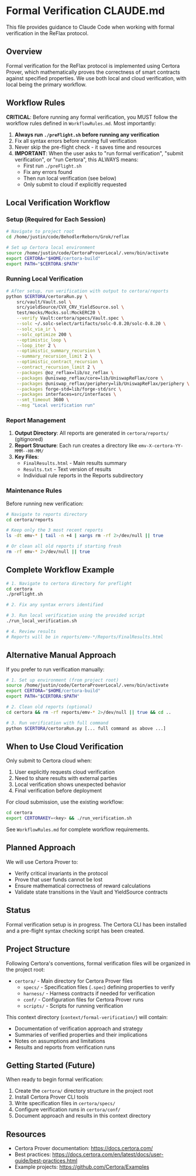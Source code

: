 # Formal Verification CLAUDE.md

This file provides guidance to Claude Code when working with formal verification in the ReFlax protocol.

## Overview

Formal verification for the ReFlax protocol is implemented using Certora Prover, which mathematically proves the correctness of smart contracts against specified properties. We use both local and cloud verification, with local being the primary workflow.

## Workflow Rules

**CRITICAL**: Before running any formal verification, you MUST follow the workflow rules defined in `WorkflowRules.md`. Most importantly:

1. **Always run `./preFlight.sh` before running any verification**
2. Fix all syntax errors before running full verification
3. Never skip the pre-flight check - it saves time and resources
4. **IMPORTANT**: When the user asks to "run formal verification", "submit verification", or "run Certora", this ALWAYS means:
   - First run `./preFlight.sh`
   - Fix any errors found
   - Then run local verification (see below)
   - Only submit to cloud if explicitly requested

## Local Verification Workflow

### Setup (Required for Each Session)
```bash
# Navigate to project root
cd /home/justin/code/BehodlerReborn/Grok/reflax

# Set up Certora local environment
source /home/justin/code/CertoraProverLocal/.venv/bin/activate
export CERTORA="$HOME/certora-build"
export PATH="$CERTORA:$PATH"
```

### Running Local Verification
```bash
# After setup, run verification with output to certora/reports
python $CERTORA/certoraRun.py \
    src/vault/Vault.sol \
    src/yieldSource/CVX_CRV_YieldSource.sol \
    test/mocks/Mocks.sol:MockERC20 \
    --verify Vault:certora/specs/Vault.spec \
    --solc ~/.solc-select/artifacts/solc-0.8.20/solc-0.8.20 \
    --solc_via_ir \
    --solc_optimize 200 \
    --optimistic_loop \
    --loop_iter 2 \
    --optimistic_summary_recursion \
    --summary_recursion_limit 2 \
    --optimistic_contract_recursion \
    --contract_recursion_limit 2 \
    --packages @oz_reflax=lib/oz_reflax \
    --packages @uniswap_reflax/core=lib/UniswapReFlax/core \
    --packages @uniswap_reflax/periphery=lib/UniswapReFlax/periphery \
    --packages forge-std=lib/forge-std/src \
    --packages interfaces=src/interfaces \
    --smt_timeout 3600 \
    --msg "Local verification run"
```

### Report Management
1. **Output Directory**: All reports are generated in `certora/reports/` (gitignored)
2. **Report Structure**: Each run creates a directory like `emv-X-certora-YY-MMM--HH-MM/`
3. **Key Files**:
   - `FinalResults.html` - Main results summary
   - `Results.txt` - Text version of results
   - Individual rule reports in the Reports subdirectory

### Maintenance Rules
Before running new verification:
```bash
# Navigate to reports directory
cd certora/reports

# Keep only the 3 most recent reports
ls -dt emv-* | tail -n +4 | xargs rm -rf 2>/dev/null || true

# Or clean all old reports if starting fresh
rm -rf emv-* 2>/dev/null || true
```

## Complete Workflow Example

```bash
# 1. Navigate to certora directory for preflight
cd certora
./preFlight.sh

# 2. Fix any syntax errors identified

# 3. Run local verification using the provided script
./run_local_verification.sh

# 4. Review results
# Reports will be in reports/emv-*/Reports/FinalResults.html
```

## Alternative Manual Approach

If you prefer to run verification manually:

```bash
# 1. Set up environment (from project root)
source /home/justin/code/CertoraProverLocal/.venv/bin/activate
export CERTORA="$HOME/certora-build"
export PATH="$CERTORA:$PATH"

# 2. Clean old reports (optional)
cd certora && rm -rf reports/emv-* 2>/dev/null || true && cd ..

# 3. Run verification with full command
python $CERTORA/certoraRun.py [... full command as above ...]
```

## When to Use Cloud Verification

Only submit to Certora cloud when:
1. User explicitly requests cloud verification
2. Need to share results with external parties
3. Local verification shows unexpected behavior
4. Final verification before deployment

For cloud submission, use the existing workflow:
```bash
cd certora
export CERTORAKEY=<key> && ./run_verification.sh
```

See `WorkflowRules.md` for complete workflow requirements.

## Planned Approach

We will use Certora Prover to:
- Verify critical invariants in the protocol
- Prove that user funds cannot be lost
- Ensure mathematical correctness of reward calculations
- Validate state transitions in the Vault and YieldSource contracts

## Status

Formal verification setup is in progress. The Certora CLI has been installed and a pre-flight syntax checking script has been created.

## Project Structure

Following Certora's conventions, formal verification files will be organized in the project root:
- `certora/` - Main directory for Certora Prover files
  - `specs/` - Specification files (`.spec`) defining properties to verify
  - `harness/` - Harness contracts if needed for verification
  - `conf/` - Configuration files for Certora Prover runs
  - `scripts/` - Scripts for running verification

This context directory (`context/formal-verification/`) will contain:
- Documentation of verification approach and strategy
- Summaries of verified properties and their implications
- Notes on assumptions and limitations
- Results and reports from verification runs

## Getting Started (Future)

When ready to begin formal verification:
1. Create the `certora/` directory structure in the project root
2. Install Certora Prover CLI tools
3. Write specification files in `certora/specs/`
4. Configure verification runs in `certora/conf/`
5. Document approach and results in this context directory

## Resources

- Certora Prover documentation: https://docs.certora.com/
- Best practices: https://docs.certora.com/en/latest/docs/user-guide/best-practices.html
- Example projects: https://github.com/Certora/Examples